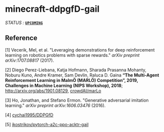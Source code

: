 # minecraft-ddpgfD-gail

*STATUS :* **[`UPCOMING`](https://github.com/CUN-bjy/minecraft-ddpgfD-gail/projects/1)**



## Reference

[1] Vecerik, Mel, et al. "Leveraging demonstrations for deep reinforcement learning on robotics problems with sparse rewards." *arXiv preprint arXiv:1707.08817* (2017).

[2] Diego Perez-Liebana, Katja Hofmann, Sharada Prasanna Mohanty, Noburu Kuno, Andre Kramer, Sam Devlin, Raluca D. Gaina **“The Multi-Agent Reinforcement Learning in MalmÖ (MARLÖ) Competition”, 2019, Challenges in Machine Learning (NIPS Workshop), 2018**; <http://arxiv.org/abs/1901.08129>, [crowdAI/marLo](https://github.com/crowdAI/marLo)

[3] Ho, Jonathan, and Stefano Ermon. "Generative adversarial imitation learning." *arXiv preprint arXiv:1606.03476* (2016).

[4] [cychai1995/DDPGfD](https://github.com/cychai1995/DDPGfD)

[5] [ikostrikov/pytorch-a2c-ppo-acktr-gail](https://github.com/ikostrikov/pytorch-a2c-ppo-acktr-gail)
